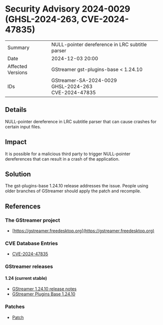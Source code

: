 # Security Advisory 2024-0029 (GHSL-2024-263, CVE-2024-47835)

<div class="vertical-table">

|                   |     |
| ----------------- | --- |
| Summary           | NULL-pointer dereference in LRC subtitle parser |
| Date              | 2024-12-03 20:00 |
| Affected Versions | GStreamer gst-plugins-base < 1.24.10 |
| IDs               | GStreamer-SA-2024-0029<br/>GHSL-2024-263<br/>CVE-2024-47835 |

</div>

## Details

NULL-pointer dereference in LRC subtitle parser that can cause crashes for
certain input files.

## Impact

It is possible for a malicious third party to trigger NULL-pointer
dereferences that can result in a crash of the application.

## Solution

The gst-plugins-base 1.24.10 release addresses the issue. People using older
branches of GStreamer should apply the patch and recompile.

## References

### The GStreamer project

- [https://gstreamer.freedesktop.org](https://gstreamer.freedesktop.org)

### CVE Database Entries

- [CVE-2024-47835](https://www.cve.org/CVERecord?id=CVE-2024-47835)

### GStreamer releases

#### 1.24 (current stable)

- [GStreamer 1.24.10 release notes](/releases/1.24/#1.24.10)
- [GStreamer Plugins Base 1.24.10](/src/gst-plugins-base/gst-plugins-base-1.24.10.tar.xz)

### Patches

- [Patch](https://gitlab.freedesktop.org/gstreamer/gstreamer/-/merge_requests/8039.patch)
